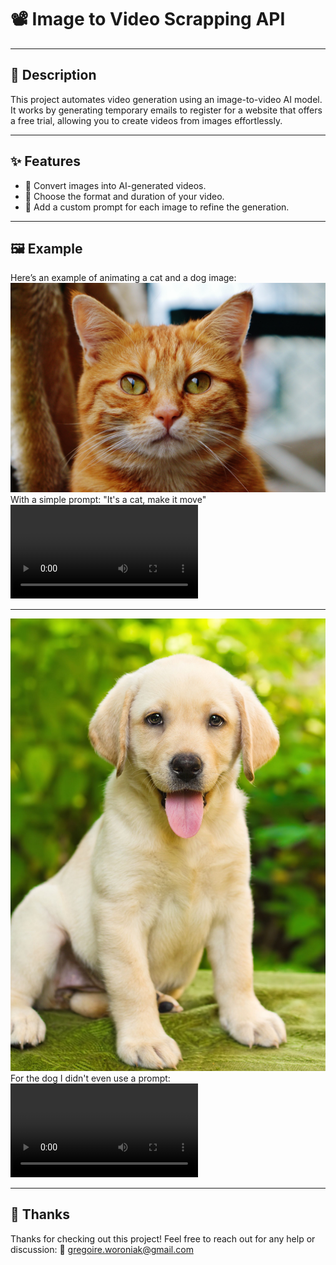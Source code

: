 # 📽️ Image to Video Scrapping API  

---

## 📝 Description  
This project automates video generation using an image-to-video AI model. It works by generating temporary emails to register for a website that offers a free trial, allowing you to create videos from images effortlessly.  

---

## ✨ Features  
- 🎥 Convert images into AI-generated videos.  
- 🔧 Choose the format and duration of your video.  
- 📝 Add a custom prompt for each image to refine the generation.  

---

## 🖼️ Example  
Here’s an example of animating a cat and a dog image:  
![alt text](./imgs/chat.jpeg)  
With a simple prompt: "It's a cat, make it move"  
![alt text](./imgs/generation_chat.mp4)  

---

![alt text](./imgs/chien.jpeg)  
For the dog I didn't even use a prompt:    
![alt text](./imgs/generation_chien.mp4) 

---

## 🙌 Thanks
Thanks for checking out this project! Feel free to reach out for any help or discussion:
📧 gregoire.woroniak@gmail.com
